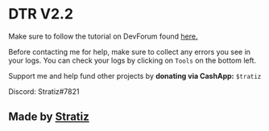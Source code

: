 # DTR V2.2

Make sure to follow the tutorial on DevForum found [here.](https://devforum.roblox.com/t/v2-discord-to-roblox-ban-bot-100-free-end-user-friendly-stable/553411)

Before contacting me for help, make sure to collect any errors you see in your logs. You can check your logs by clicking on `Tools` on the bottom left.

Support me and help fund other projects by **donating via CashApp:** `$tratiz`

Discord: Stratiz#7821

## Made by [Stratiz](https://stratiz.net/)


